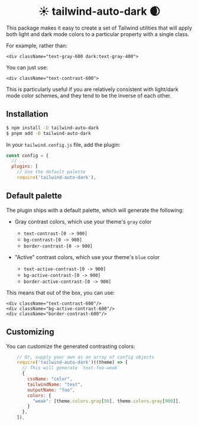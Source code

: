 <h1 align="center">☀️ tailwind-auto-dark 🌒</h1>

This package makes it easy to create a set of Tailwind utilities that will apply both light and dark mode colors to a particular property with a single class.

For example, rather than:

```tsx
<div className="text-gray-600 dark:text-gray-400">
```

You can just use:

```tsx
<div className="text-contrast-600">
```

This is particularly useful if you are relatively consistent with light/dark mode color schemes, and they tend to be the inverse of each other.

## Installation

```sh
$ npm install -D tailwind-auto-dark
$ pnpm add -D tailwind-auto-dark
```

In your `tailwind.config.js` file, add the plugin:

```js
const config = {
  // ...
  plugins: [
    // Use the default palette
    require('tailwind-auto-dark'),
```

## Default palette

The plugin ships with a default palette, which will generate the following:

- Gray contrast colors, which use your theme's `gray` color

  - `text-contrast-[0 -> 900]`
  - `bg-contrast-[0 -> 900]`
  - `border-contrast-[0 -> 900]`

- "Active" contrast colors, which use your theme's `blue` color
  - `text-active-contrast-[0 -> 900]`
  - `bg-active-contrast-[0 -> 900]`
  - `border-active-contrast-[0 -> 900]`

This means that out of the box, you can use:

```tsx
<div className="text-contrast-600"/>
<div className="bg-active-contrast-600"/>
<div className="border-contrast-600"/>
```

## Customizing

You can customize the generated contrasting colors:

```js
    // Or, supply your own as an array of config objects
    require('tailwind-auto-dark')((theme) => [
      // This will generate `text-foo-weak`
      {
        cssName: "color",
        tailwindName: "text",
        outputName: "foo",
        colors: {
          "weak": [theme.colors.gray[50], theme.colors.gray[900]],
        }
      },
    ]),
```
